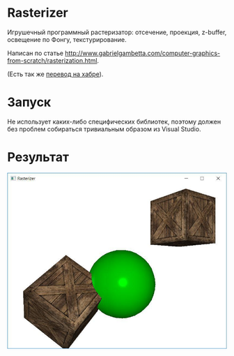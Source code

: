 # Rasterizer
Игрушечный программный растеризатор: отсечение, проекция, z-buffer, освещение по Фонгу, текстурирование.

Написан по статье http://www.gabrielgambetta.com/computer-graphics-from-scratch/rasterization.html.

(Есть так же [перевод на хабре](https://habr.com/post/342708/)).

# Запуск
Не использует каких-либо специфических библиотек, поэтому должен без проблем собираться тривиальным образом из Visual Studio.

# Результат
![](https://github.com/kirill146/Rasterizer/blob/master/output.jpg)
